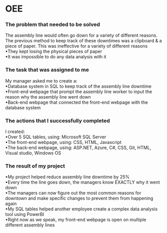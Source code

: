 # OEE

### The problem that needed to be solved
The assembly line would often go down for a variety of different reasons. The previous method to keep track of these downtimes was a clipboard & a piece of paper. This was ineffective for a variety of different reasons\
  •They kept losing the physical pieces of paper\
  •It was impossible to do any data analysis with it
<br/>

### The task that was assigned to me
My manager asked me to create a:\
  •Database system in SQL to keep track of the assembly line downtime\
  •Front-end webpage that prompt the assembly line worker to input the reason why the assembly line went down\
  •Back-end webpage that connected the front-end webpage with the database system
<br/>

### The actions that I successfully completed
I created:\
  •Over 5 SQL tables, using: Microsoft SQL Server\
  •The front-end webpage, using: CSS, HTML, Javascript\
  •The back-end webpage, using: ASP.NET, Azure, C#, CSS, Git, HTML, Visual studio, Windows OS
<br/>

### The result of my project
  •My project helped reduce assembly line downtime by 25%\
  •Every time the line goes down, the managers know EXACTLY why it went down\
  •The managers can now figure out the most common reasons for downtown and make specific changes to prevent them from happening again\
  •My SQL tables helped another employee create a complex data analysis tool using PowerBI\
  •Right now as we speak, my front-end webpage is open on multiple different assembly lines
